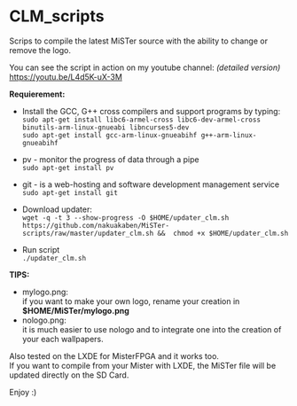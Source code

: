 # CLM_scripts

Scrips to compile the latest MiSTer source with the ability to change or remove the logo. 
  
You can see the script in action on my youtube channel: *(detailed version)*
https://youtu.be/L4d5K-uX-3M  

**Requierement:**
* Install the GCC, G++ cross compilers and support programs by typing:  
  `sudo apt-get install libc6-armel-cross libc6-dev-armel-cross binutils-arm-linux-gnueabi libncurses5-dev`  
  `sudo apt-get install gcc-arm-linux-gnueabihf g++-arm-linux-gnueabihf` 
    
* pv - monitor the progress of data through a pipe  
  `sudo apt-get install pv`  
    
* git - is a web-hosting and software development management service   
  `sudo apt-get install git`  
  
* Download updater:  
`wget -q -t 3 --show-progress -O $HOME/updater_clm.sh https://github.com/nakuakaben/MiSTer-scripts/raw/master/updater_clm.sh &&  chmod +x $HOME/updater_clm.sh`
  
* Run script  
  `./updater_clm.sh`  
 
**TIPS:**  
  * mylogo.png:  
    if you want to make your own logo, rename your creation in **$HOME/MiSTer/mylogo.png**  
  * nologo.png:  
    it is much easier to use nologo and to integrate one into the creation of your each wallpapers.  
 
Also tested on the LXDE for MisterFPGA and it works too.  
If you want to compile from your Mister with LXDE, the MiSTer file will be updated directly on the SD Card.  
 
 Enjoy :)

